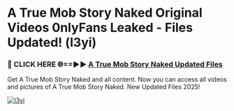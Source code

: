 # A True Mob Story Naked Original Videos 0nlyFans Leaked - Files Updated! (l3yi)

<h3>🔴 CLICK HERE 🌐==►► <a href="https://tinyurl.com/yckcrads" rel="nofollow">A True Mob Story Naked Updated Files</a></h3>

Get A True Mob Story Naked and all content. Now you can access all videos and pictures of A True Mob Story Naked. New Updated Files 2025!

[![l3yi](https://i.imgur.com/hpKpOFt.gif)](https://tinyurl.com/yckcrads)
